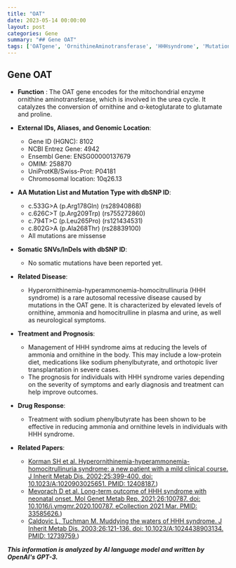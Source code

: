 ```yaml
---
title: "OAT"
date: 2023-05-14 00:00:00
layout: post
categories: Gene
summary: "## Gene OAT"
tags: ['OATgene', 'OrnithineAminotransferase', 'HHHsyndrome', 'Mutation', 'UreaCycle', 'SodiumPhenylbutyrate', 'NeurologicalSymptoms', 'LiverTransplantation']
---
```


## Gene OAT

- **Function** : The OAT gene encodes for the mitochondrial enzyme ornithine aminotransferase, which is involved in the urea cycle. It catalyzes the conversion of ornithine and α-ketoglutarate to glutamate and proline.

- **External IDs, Aliases, and Genomic Location**:
    - Gene ID (HGNC): 8102 
    - NCBI Entrez Gene: 4942 
    - Ensembl Gene: ENSG00000137679 
    - OMIM: 258870 
    - UniProtKB/Swiss-Prot: P04181
    - Chromosomal location: 10q26.13

- **AA Mutation List and Mutation Type with dbSNP ID**:
    - c.533G>A (p.Arg178Gln) (rs28940868)
    - c.626C>T (p.Arg209Trp) (rs755272860)
    - c.794T>C (p.Leu265Pro) (rs121434531)
    - c.802G>A (p.Ala268Thr) (rs28839100)
    - All mutations are missense

- **Somatic SNVs/InDels with dbSNP ID**:
    - No somatic mutations have been reported yet.

- **Related Disease**:
    - Hyperornithinemia-hyperammonemia-homocitrullinuria (HHH syndrome) is a rare autosomal recessive disease caused by mutations in the OAT gene. It is characterized by elevated levels of ornithine, ammonia and homocitrulline in plasma and urine, as well as neurological symptoms.

- **Treatment and Prognosis**:
    - Management of HHH syndrome aims at reducing the levels of ammonia and ornithine in the body. This may include a low-protein diet, medications like sodium phenylbutyrate, and orthotopic liver transplantation in severe cases.
    - The prognosis for individuals with HHH syndrome varies depending on the severity of symptoms and early diagnosis and treatment can help improve outcomes.

- **Drug Response**:
    - Treatment with sodium phenylbutyrate has been shown to be effective in reducing ammonia and ornithine levels in individuals with HHH syndrome.

- **Related Papers**:
    - [Korman SH et al. Hyperornithinemia-hyperammonemia-homocitrullinuria syndrome: a new patient with a mild clinical course. J Inherit Metab Dis. 2002;25:399-400. doi: 10.1023/A:1020903025651. PMID: 12408187.](https://doi.org/10.1023/A:1020903025651))
    - [Mevorach D et al. Long-term outcome of HHH syndrome with neonatal onset. Mol Genet Metab Rep. 2021;26:100787. doi: 10.1016/j.ymgmr.2020.100787. eCollection 2021 Mar. PMID: 33585626.](https://doi.org/10.1016/j.ymgmr.2020.100787))
    - [Caldovic L, Tuchman M. Muddying the waters of HHH syndrome. J Inherit Metab Dis. 2003;26:121-136. doi: 10.1023/A:1024438903134. PMID: 12739759.](https://doi.org/10.1023/A:1024438903134))

**_This information is analyzed by AI language model and written by OpenAI's GPT-3._**